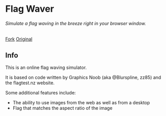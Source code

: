 # Flag Waver

###### Simulate a flag waving in the breeze right in your browser window.

[Fork](http://arconyx.github.io/flagwaver/)
[Original](http://krikienoid.github.io/flagwaver/)


## Info

This is an online flag waving simulator.

It is based on code written by Graphics Noob (aka @Blurspline, zz85) and the flagtest.nz website.

Some additional features include:

+ The ability to use images from the web as well as from a desktop
+ Flag that matches the aspect ratio of the image
